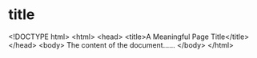 # title
&lt;!DOCTYPE html> &lt;html> &lt;head>   &lt;title>A Meaningful Page Title&lt;/title> &lt;/head> &lt;body>  The content of the document......  &lt;/body> &lt;/html>
